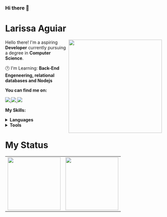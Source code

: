 ### Hi there 👋
# Larissa Aguiar

<img src="https://iili.io/HyiXz8P.png" min-width="300px" max-width="300px" width="300px" align="right">

<p align="left"> 
      Hello there! I'm a aspiring <strong>Developer</strong> currently pursuing a degree in <strong>Computer Science</strong>.
</p>

<p align="left">
  🕑 I'm Learning: <strong> Back-End Engeneering, relational databases and Nodejs</strong>
</p>

<p align="left">
 <strong>You can find me on:<strong>
</p>

<p align="left">
<a href="mailto:larissaolaguiar@gmail.com">
  <img src="https://img.shields.io/badge/-Gmail-gray?style=flat-square&labelColor=white&logo=gmail&logoColor=gray&link=mailto:larissaolaguiar@gmail.com" />
</a>

<a href="https://discord.gg/lari_a" alt="Discord">
  <img src="https://img.shields.io/badge/-Discord-gray?style=flat-square&labelColor=gray&logo=discord&logoColor=white&link=https://discord.gg/miojodetomate#4047"/>
</a>

<a href="https://www.linkedin.com/in/larissa-agr" alt="LinkedIn">
  <img src="https://img.shields.io/badge/-Linkedin-gray?style=flat-square&labelColor=gray&logo=Linkedin&logoColor=white&link=https://https://www.linkedin.com/in/larissa-agr/"/>
</a>


<strong>My Skills:<strong>
  
 <details>
    <summary>Languages</summary>
    
  ![Python](https://img.shields.io/badge/python-100000?style=for-the-badge&logo=python&logoColor=blue)
  ![Java](https://img.shields.io/badge/Java-100000?style=for-the-badge&logo=CoffeeScript)
  ![C](https://img.shields.io/badge/C-100000?style=for-the-badge&logo=C&logoColor=gray)
  ![Javascript](https://img.shields.io/badge/javascript-100000?style=for-the-badge&logo=JavaScript)
  ![CSS3](https://img.shields.io/badge/css3-100000?style=for-the-badge&logo=css3&logoColor=blue)
  ![HTML5](https://img.shields.io/badge/html-100000?style=for-the-badge&logo=html5)
  </details>
  <details>
    <summary>Tools</summary>
  ![Postgres](https://img.shields.io/badge/postgres-0D1117.svg?style=for-the-badge&logo=postgresql&logoColor=%23316192)
  ![nodejs](https://img.shields.io/badge/Node%20js-0D1117?style=for-the-badge&logo=nodedotjs&logoColor=339933)
  ![Git](https://img.shields.io/badge/git-100000?style=for-the-badge&logo=git)
  ![Figma](https://img.shields.io/badge/figma-100000?style=for-the-badge&logo=figma)
  
  </details>
  
# My Status
<div>
  <table style="margin: 0 auto;" align="center">
    <tr>
      <td>
        <img height="170px" src="https://github-readme-streak-stats.herokuapp.com/?user=larisaguiar&theme=react&hide_border=false"/>
      </td>
      <td>
        <img height="170px" src="https://github-readme-stats.vercel.app/api/top-langs/?username=larisaguiar&layout=compact&theme=react&count_private=true"/>
      </td>
    </tr>
  </table>
</div>


<!--
![overview](https://raw.githubusercontent.com/larisaguiar/github-stats/master/generated/overview.svg)
![langs used](https://raw.githubusercontent.com/larisaguiar/github-stats/master/generated/languages.svg)
